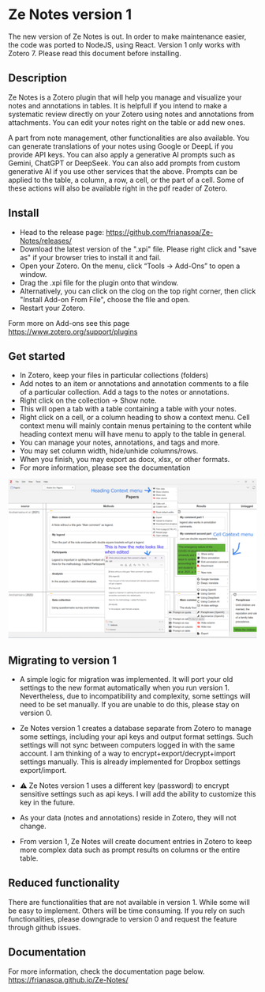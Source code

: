 # Ze Notes version 1
The new version of Ze Notes is out. In order to make maintenance easier, the code was ported to NodeJS, using React. Version 1 only works with Zotero 7. Please read this document before installing.

## Description
Ze Notes is a Zotero plugin that will help you manage and visualize your notes and annotations in tables. It is helpfull if you intend to make a systematic review directly on your Zotero using notes and annotations from attachments. You can edit your notes right on the table or add new ones. 

A part from note management, other functionalities are also available. You can generate translations of your notes using Google or DeepL if you provide API keys. You can also apply a generative AI prompts such as Gemini, ChatGPT or DeepSeek. You can also add prompts from custom generative AI if you use other services that the above. Prompts can be applied to the table, a column, a row, a cell, or the part of a cell. Some of these actions will also be available right in the pdf reader of Zotero.

## Install
* Head to the release page: https://github.com/frianasoa/Ze-Notes/releases/
* Download the latest version of the ".xpi" file. Please right click and "save as" if your browser tries to install it and fail.
* Open your Zotero. On the menu, click “Tools → Add-Ons” to open a window.
* Drag the .xpi file for the plugin onto that window. 
* Alternatively, you can click on the clog on the top right corner, then click "Install Add-on From File", choose the file and open.
* Restart your Zotero.

Form more on Add-ons see this page https://www.zotero.org/support/plugins

## Get started
* In Zotero, keep your files in particular collections (folders) 
* Add notes to an item or annotations and annotation comments to a file of a particular collection. Add a tags to the notes or annotations. 
* Right click on the collection -> Show note.
* This will open a tab with a table containing a table with your notes.
* Right click on a cell, or a column heading to show a context menu. Cell context menu will mainly contain menus pertaining to the content while heading context menu will have menu to apply to the table in general. 
* You can manage your notes, annotations, and tags and more.
* You may set column width, hide/unhide columns/rows.
* When you finish, you may export as docx, xlsx, or other formats.
* For more information, please see the documentation

![image](./docs/images/screenshot-main-01.png)

## Migrating to version 1
* A simple logic for migration was implemented. It will port your old settings to the new format automatically when you run version 1. Nevertheless, due to incompatibility and complexity, some settings will need to be set manually. If you are unable to do this, please stay on version 0.
 
* Ze Notes version 1 creates a database separate from Zotero to manage some settings, including your api keys and output format settings. Such settings will not sync between computers logged in with the same account. I am thinking of a way to encrypt+export/decrypt+import settings manually. This is already implemented for Dropbox settings export/import.

* ⚠️ Ze Notes version 1 uses a different key (password) to encrypt sensitive settings such as api keys. I will add the ability to customize this key in the future. 

* As your data (notes and annotations) reside in Zotero, they will not change.
* From version 1, Ze Notes will create document entries in Zotero to keep more complex data such as prompt results on columns or the entire table.

## Reduced functionality
There are functionalities that are not available in version 1. While some will be easy to implement. Others will be time consuming. If you rely on such functionalities, please downgrade to version 0 and request the feature through github issues.

## Documentation
For more information, check the documentation page below.\
https://frianasoa.github.io/Ze-Notes/